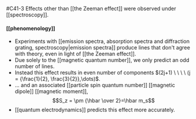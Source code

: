 #C41-3
Effects other than [[the Zeeman effect]] were observed under [[spectroscopy]].

#### [[phenomenology]]
- Experiments with [[emission spectra, absorption spectra and diffraction grating, spectroscopy|emission spectra]] produce lines that don't agree with theory, even in light of [[the Zeeman effect]].
- Due solely to the [[magnetic quantum number]], we only predict an odd number of lines.
- Instead this effect results in even number of components $(2j+1) \ \ \ \ (j = {\frac{1}{2}, \frac{3}{2}},\dots)$.
- ... and an associated [[particle spin quantum number]] [[magnetic dipole]] [[magnetic moment]], $$S_z = \pm {\hbar \over 2}=\hbar m_s$$
- [[quantum electrodynamics]] predicts this effect more accurately.